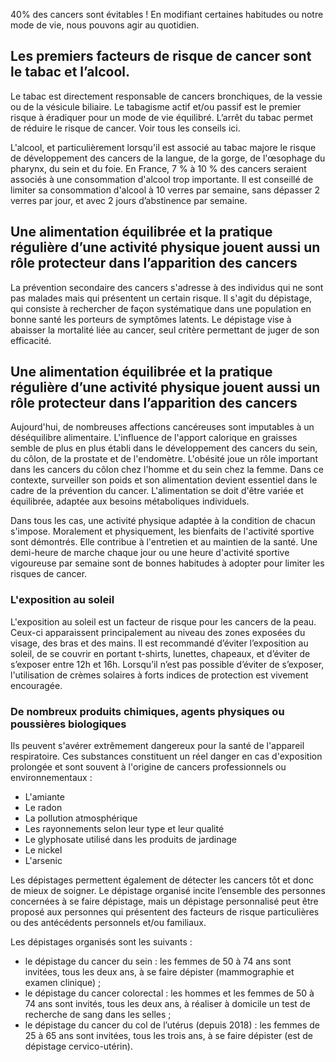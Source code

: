40% des cancers sont évitables ! En modifiant certaines habitudes ou notre mode de vie, nous pouvons agir au quotidien.

## Les premiers facteurs de risque de cancer sont le tabac et l’alcool.
Le tabac est directement responsable de cancers bronchiques, de la vessie ou de la vésicule biliaire. Le tabagisme actif et/ou passif est le premier risque à éradiquer pour un mode de vie équilibré. L’arrêt du tabac permet de réduire le risque de cancer. Voir tous les conseils ici.

L'alcool, et particulièrement lorsqu'il est associé au tabac majore le risque de développement des cancers de la langue, de la gorge, de l'œsophage du pharynx, du sein et du foie. En France, 7 % à 10 % des cancers seraient associés à une consommation d'alcool trop importante. Il est conseillé de limiter sa consommation d'alcool à 10 verres par semaine, sans dépasser 2 verres par jour, et avec 2 jours d’abstinence par semaine.

## Une alimentation équilibrée et la pratique régulière d’une activité physique jouent aussi un rôle protecteur dans l’apparition des cancers

La prévention secondaire des cancers s'adresse à des individus qui ne sont pas malades mais qui présentent un certain risque. Il s'agit du dépistage, qui consiste à rechercher de façon systématique dans une population en bonne santé les porteurs de symptômes latents. Le dépistage vise à abaisser la mortalité liée au cancer, seul critère permettant de juger de son efficacité.

## Une alimentation équilibrée et la pratique régulière d’une activité physique jouent aussi un rôle protecteur dans l’apparition des cancers

Aujourd'hui, de nombreuses affections cancéreuses sont imputables à un déséquilibre alimentaire. L'influence de l'apport calorique en graisses semble de plus en plus établi dans le développement des cancers du sein, du côlon, de la prostate et de l'endomètre. L'obésité joue un rôle important dans les cancers du côlon chez l'homme et du sein chez la femme. Dans ce contexte, surveiller son poids et son alimentation devient essentiel dans le cadre de la prévention du cancer. L'alimentation se doit d'être variée et équilibrée, adaptée aux besoins métaboliques individuels.

Dans tous les cas, une activité physique adaptée à la condition de chacun s'impose. Moralement et physiquement, les bienfaits de l'activité sportive sont démontrés. Elle contribue à l'entretien et au maintien de la santé. Une demi-heure de marche chaque jour ou une heure d'activité sportive vigoureuse par semaine sont de bonnes habitudes à adopter pour limiter les risques de cancer.

### L'exposition au soleil

L'exposition au soleil est un facteur de risque pour les cancers de la peau. Ceux-ci apparaissent principalement au niveau des zones exposées du visage, des bras et des mains. Il est recommandé d’éviter l’exposition au soleil, de se couvrir en portant t-shirts, lunettes, chapeaux, et d’éviter de s’exposer entre 12h et 16h. Lorsqu’il n’est pas possible d’éviter de s’exposer, l'utilisation de crèmes solaires à forts indices de protection est vivement encouragée.

### De nombreux produits chimiques, agents physiques ou poussières biologiques

Ils peuvent s'avérer extrêmement dangereux pour la santé de l'appareil respiratoire. Ces substances constituent un réel danger en cas d'exposition prolongée et sont souvent à l'origine de cancers professionnels ou environnementaux :

- L'amiante
- Le radon
- La pollution atmosphérique
- Les rayonnements selon leur type et leur qualité
- Le glyphosate utilisé dans les produits de jardinage
- Le nickel
- L'arsenic

Les dépistages permettent également de détecter les cancers tôt et donc de mieux de soigner. Le dépistage organisé incite l’ensemble des personnes concernées à se faire dépistage, mais un dépistage personnalisé peut être proposé aux personnes qui présentent des facteurs de risque particulières ou des antécédents personnels et/ou familiaux.

Les dépistages organisés sont les suivants :

- le dépistage du cancer du sein : les femmes de 50 à 74 ans sont invitées, tous les deux ans, à se faire dépister (mammographie et examen clinique) ;
- le dépistage du cancer colorectal : les hommes et les femmes de 50 à 74 ans sont invités, tous les deux ans, à réaliser à domicile un test de recherche de sang dans les selles ;
- le dépistage du cancer du col de l’utérus (depuis 2018) : les femmes de 25 à 65 ans sont invitées, tous les trois ans, à se faire dépister (est de dépistage cervico-utérin).